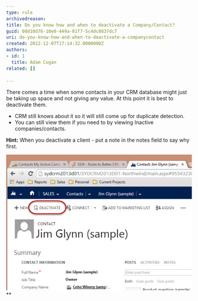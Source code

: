 ```yaml
---
type: rule
archivedreason: 
title: Do you know how and when to deactivate a Company/Contact?
guid: 08d10d76-10e0-449a-81f7-5c4dc8837dc7
uri: do-you-know-how-and-when-to-deactivate-a-companycontact
created: 2012-12-07T17:14:32.0000000Z
authors:
- id: 1
  title: Adam Cogan
related: []

---
```


There comes a time when some contacts in your CRM database might just be taking up space and not giving any value. At this point it is best to deactivate them. 
<!--endintro-->

* CRM still knows about it so it will still come up for duplicate detection.
* You can still view them if you need to by viewing Inactive companies/contacts.


**Hint:** When you deactivate a client - put a note in the notes field to say           why first.


![Once a contact moves on or their details are no longer relevant, deactivate them](CRM-DeactivateContact.jpg)
**
